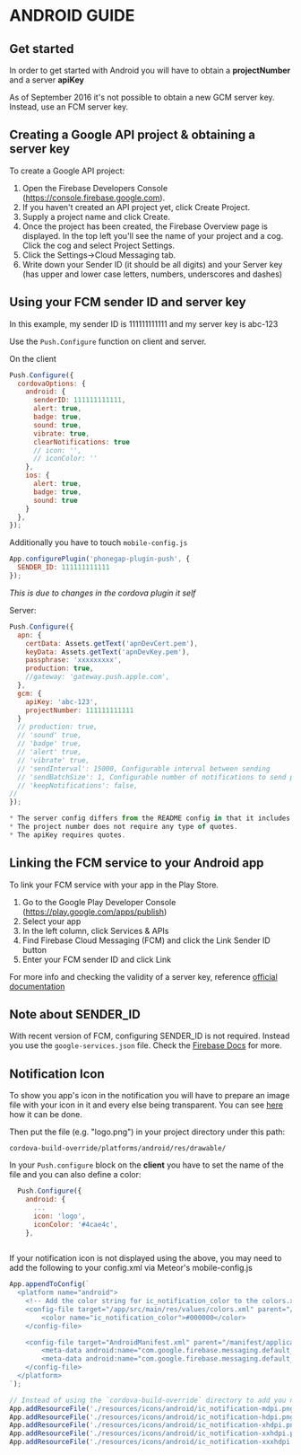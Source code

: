 ANDROID GUIDE
=============

## Get started
In order to get started with Android you will have to obtain a __projectNumber__ and a server __apiKey__

As of September 2016 it's not possible to obtain a new GCM server key. Instead, use an FCM server key.

## Creating a Google API project & obtaining a server key
To create a Google API project:

1. Open the Firebase Developers Console (https://console.firebase.google.com).
2. If you haven't created an API project yet, click Create Project.
3. Supply a project name and click Create. 
4. Once the project has been created, the Firebase Overview page is displayed. In the top left you'll see the name of your project and a cog. Click the cog and select Project Settings.
5. Click the Settings->Cloud Messaging tab. 
6. Write down your Sender ID (it should be all digits) and your Server key (has upper and lower case letters, numbers, underscores and dashes)

## Using your FCM sender ID and server key

In this example, my sender ID is 111111111111 and my server key is abc-123

Use the `Push.Configure` function on client and server.

On the client
```js
Push.Configure({
  cordovaOptions: {
    android: {
      senderID: 111111111111,
      alert: true,
      badge: true,
      sound: true,
      vibrate: true,
      clearNotifications: true
      // icon: '',
      // iconColor: ''
    },
    ios: {
      alert: true,
      badge: true,
      sound: true
    }
  },
});
```

Additionally you have to touch `mobile-config.js`
```js
App.configurePlugin('phonegap-plugin-push', {
  SENDER_ID: 111111111111
});
```
*This is due to changes in the cordova plugin it self*

Server:
```js
Push.Configure({
  apn: {
    certData: Assets.getText('apnDevCert.pem'),
    keyData: Assets.getText('apnDevKey.pem'),
    passphrase: 'xxxxxxxxx',
    production: true,
    //gateway: 'gateway.push.apple.com',
  },
  gcm: {
    apiKey: 'abc-123',
    projectNumber: 111111111111
  }
  // production: true,
  // 'sound' true,
  // 'badge' true,
  // 'alert' true,
  // 'vibrate' true,
  // 'sendInterval': 15000, Configurable interval between sending
  // 'sendBatchSize': 1, Configurable number of notifications to send per batch
  // 'keepNotifications': false,
//
});

* The server config differs from the README config in that it includes the projectNumber.
* The project number does not require any type of quotes.
* The apiKey requires quotes.
```

## Linking the FCM service to your Android app
To link your FCM service with your app in the Play Store.

1. Go to the Google Play Developer Console (https://play.google.com/apps/publish)
2. Select your app
3. In the left column, click Services & APIs
4. Find Firebase Cloud Messaging (FCM) and click the Link Sender ID button
5. Enter your FCM sender ID and click Link


For more info and checking the validity of a server key, reference [official documentation](https://firebase.google.com/docs/cloud-messaging/server#implementing-http-connection-server-protocol)

## Note about SENDER_ID

With recent version of FCM, configuring SENDER_ID is not required. Instead you use the `google-services.json` file. Check the [Firebase Docs](docs/FIREBASE.md) for more.

## Notification Icon

To show you app's icon in the notification you will have to prepare an image file with your icon in it and every else being transparent. You can see [here](https://clevertap.com/blog/fixing-notification-icon-for-android-lollipop-and-above/) how it can be done.


Then put the file (e.g. "logo.png") in your project directory under this path:

```
cordova-build-override/platforms/android/res/drawable/
``` 

In your `Push.configure` block on the **client** you have to set the name of the file and you can also define a color:

```js 
  Push.Configure({
    android: {
      ...
      icon: 'logo',
      iconColor: '#4cae4c',
    },
    
``` 
    
If your notification icon is not displayed using the above, you may need to add the following to your config.xml via Meteor's mobile-config.js

```js
App.appendToConfig(`
  <platform name="android">
    <!-- Add the color string for ic_notification_color to the colors.xml file -->
    <config-file target="/app/src/main/res/values/colors.xml" parent="/resources">
        <color name="ic_notification_color">#000000</color>
    </config-file> 

    <config-file target="AndroidManifest.xml" parent="/manifest/application">
        <meta-data android:name="com.google.firebase.messaging.default_notification_icon" android:resource="@drawable/ic_notification" />
        <meta-data android:name="com.google.firebase.messaging.default_notification_color" android:resource="@color/ic_notification_color" />
    </config-file>
  </platform>
`);

// Instead of using the `cordova-build-override` directory to add you notification icon, you can use this (adjust to suit):
App.addResourceFile('./resources/icons/android/ic_notification-mdpi.png', '/app/src/main/res/drawable-mdpi/ic_notification.png', 'android');
App.addResourceFile('./resources/icons/android/ic_notification-hdpi.png', '/app/src/main/res/drawable-hdpi/ic_notification.png', 'android');
App.addResourceFile('./resources/icons/android/ic_notification-xhdpi.png', '/app/src/main/res/drawable-xhdpi/ic_notification.png', 'android');
App.addResourceFile('./resources/icons/android/ic_notification-xxhdpi.png', '/app/src/main/res/drawable-xxhdpi/ic_notification.png', 'android');
App.addResourceFile('./resources/icons/android/ic_notification-xxxhdpi.png', '/app/src/main/res/drawable-xxxhdpi/ic_notification.png', 'android');
```